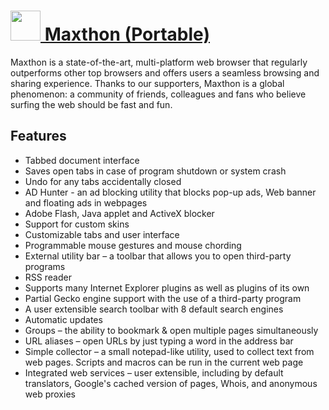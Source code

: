 # [<img src="https://cdn.jsdelivr.net/gh/chocolatey-community/chocolatey-coreteampackages@75a4f3acb5fdff5fb229650e2349925603a7743b/icons/maxthon.png" height="48" width="48" /> Maxthon (Portable)](https://chocolatey.org/packages/maxthon.commandline)

Maxthon is a state-of-the-art, multi-platform web browser that regularly outperforms other top browsers and offers users a seamless browsing and sharing experience. Thanks to our supporters, Maxthon is a global phenomenon: a community of friends, colleagues
and fans who believe surfing the web should be fast and fun.

## Features
- Tabbed document interface
- Saves open tabs in case of program shutdown or system crash
- Undo for any tabs accidentally closed
- AD Hunter - an ad blocking utility that blocks pop-up ads, Web banner and floating ads in webpages
- Adobe Flash, Java applet and ActiveX blocker
- Support for custom skins
- Customizable tabs and user interface
- Programmable mouse gestures and mouse chording
- External utility bar – a toolbar that allows you to open third-party programs
- RSS reader
- Supports many Internet Explorer plugins as well as plugins of its own
- Partial Gecko engine support with the use of a third-party program
- A user extensible search toolbar with 8 default search engines
- Automatic updates
- Groups – the ability to bookmark & open multiple pages simultaneously
- URL aliases – open URLs by just typing a word in the address bar
- Simple collector – a small notepad-like utility, used to collect text from web pages. Scripts and macros can be run in the current web page
- Integrated web services – user extensible, including by default translators, Google's cached version of pages, Whois, and anonymous web proxies
